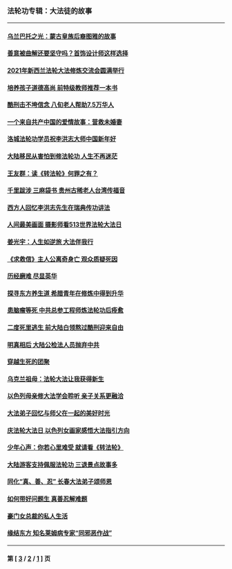 ### 法轮功专辑：大法徒的故事
---
#### [乌兰巴托之光：蒙古皇族后裔图雅的故事](../../pages/nf1147481/n13155759.md?09110430) 
#### [善意被曲解还要坚守吗？首饰设计师这样选择](../../pages/nf1147481/n13077575.md?09110430) 
#### [2021年新西兰法轮大法修炼交流会圆满举行](../../pages/nf1147481/n13033149.md?09110430) 
#### [培养孩子道德高尚 前特级教师推荐一本书](../../pages/nf1147481/n12938640.md?09110430) 
#### [酷刑击不垮信念 八旬老人帮助7.5万华人](../../pages/nf1147481/n12880712.md?09110430) 
#### [一个来自共产中国的爱情故事：营救未婚妻](../../pages/nf1147481/n12778386.md?09110430) 
#### [洛城法轮功学员祝李洪志大师中国新年好](../../pages/nf1147481/n12724685.md?09110430) 
#### [大陆移民从害怕到修法轮功 人生不再迷茫](../../pages/nf1147481/n12414325.md?09110430) 
#### [王友群：读《转法轮》何罪之有？](../../pages/nf1147481/n12408647.md?09110430) 
#### [千里跋涉 三麻袋书 贵州古稀老人台湾传福音](../../pages/nf1147481/n12198750.md?09110430) 
#### [西方人回忆李洪志先生在瑞典传功讲法](../../pages/nf1147481/n12099607.md?09110430) 
#### [人间最美画面 摄影师看513世界法轮大法日](../../pages/nf1147481/n12094118.md?09110430) 
#### [姜光宇：人生如逆旅 大法伴我行](../../pages/nf1147481/n12088664.md?09110430) 
#### [《求救信》主人公离奇身亡 观众质疑死因](../../pages/nf1147481/n11845215.md?09110430) 
#### [历经磨难 尽显英华](../../pages/nf1147481/n11723297.md?09110430) 
#### [探寻东方养生道 希腊青年在修炼中得到升华](../../pages/nf1147481/n11494502.md?09110430) 
#### [患脑瘤等死 中共总参工程师炼法轮功后痊愈](../../pages/nf1147481/n11466682.md?09110430) 
#### [二度死里逃生 前大陆白领熬过酷刑迎来自由](../../pages/nf1147481/n11368594.md?09110430) 
#### [明真相后 大陆公检法人员抛弃中共](../../pages/nf1147481/n11358618.md?09110430) 
#### [穿越生死的团聚](../../pages/nf1147481/n11258922.md?09110430) 
#### [乌克兰祖母：法轮大法让我获得新生](../../pages/nf1147481/n11269457.md?09110430) 
#### [以色列母亲修大法学会聆听 亲子关系更融洽](../../pages/nf1147481/n11268195.md?09110430) 
#### [大法弟子回忆与师父在一起的美好时光](../../pages/nf1147481/n11267759.md?09110430) 
#### [庆法轮大法日 以色列女画家感悟大法指引方向](../../pages/nf1147481/n11267735.md?09110430) 
#### [少年心声：你若心里难受 就请看《转法轮》](../../pages/nf1147481/n11267496.md?09110430) 
#### [大陆游客支持佩服法轮功 三退景点故事多](../../pages/nf1147481/n11267378.md?09110430) 
#### [同化“真、善、忍” 长春大法弟子颂师恩](../../pages/nf1147481/n11266497.md?09110430) 
#### [如何带好问题生 真善忍解难题](../../pages/nf1147481/n11243655.md?09110430) 
#### [豪门女总裁的私人生活](../../pages/nf1147481/n10127794.md?09110430) 
#### [缘结东方 知名莱姆病专家“同邪恶作战”](../../pages/nf1147481/n10682468.md?09110430) 

---
#### 第 [ [3](./3.md?09110430) / [2](./2.md?09110430) / [1](./1.md?09110430) ] 页

